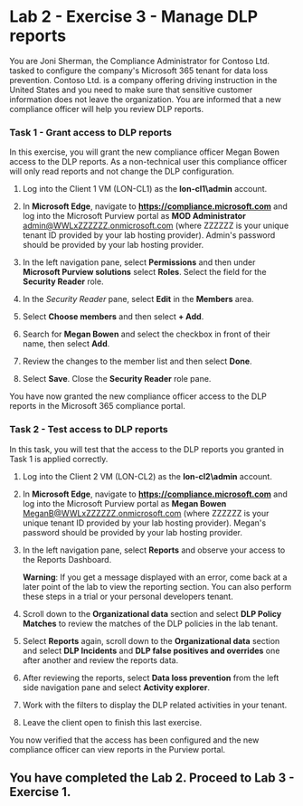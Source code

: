 # Lab 2 - Exercise 3 - Manage DLP reports

You are Joni Sherman, the Compliance Administrator for Contoso Ltd. tasked to configure the company's Microsoft 365 tenant for data loss prevention. Contoso Ltd. is a company offering driving instruction in the United States and you need to make sure that sensitive customer information does not leave the organization. You are informed that a new compliance officer will help you review DLP reports.

### Task 1 - Grant access to DLP reports

In this exercise, you will grant the new compliance officer Megan Bowen access to the DLP reports. As a non-technical user this compliance officer will only read reports and not change the DLP configuration.

1. Log into the Client 1 VM (LON-CL1) as the **lon-cl1\admin** account.

1. In **Microsoft Edge**, navigate to **https://compliance.microsoft.com** and log into the Microsoft Purview portal as **MOD Administrator** admin@WWLxZZZZZZ.onmicrosoft.com (where ZZZZZZ is your unique tenant ID provided by your lab hosting provider).  Admin's password should be provided by your lab hosting provider.

1. In the left navigation pane, select **Permissions** and then under **Microsoft Purview solutions** select **Roles**.   Select the field for the **Security Reader** role.

1. In the *Security Reader* pane, select **Edit** in the **Members** area.

1. Select **Choose members** and then select **+ Add**.

1. Search for **Megan Bowen** and select the checkbox in front of their name, then select **Add**.

1. Review the changes to the member list and then select **Done**.

1. Select **Save**. Close the **Security Reader** role pane.

You have now granted the new compliance officer access to the DLP reports in the Microsoft 365 compliance portal.

### Task 2 - Test access to DLP reports

In this task, you will test that the access to the DLP reports you granted in Task 1 is applied correctly.

1. Log into the Client 2 VM (LON-CL2) as the **lon-cl2\admin** account.

1. In **Microsoft Edge**, navigate to **https://compliance.microsoft.com** and log into the Microsoft Purview portal as **Megan Bowen** MeganB@WWLxZZZZZZ.onmicrosoft.com (where ZZZZZZ is your unique tenant ID provided by your lab hosting provider).  Megan's password should be provided by your lab hosting provider.

1. In the left navigation pane, select **Reports** and observe your access to the Reports Dashboard.

    **Warning**: If you get a message displayed with an error, come back at a later point of the lab to view the reporting section. You can also perform these steps in a trial or your personal developers tenant.

    [//]: <> (An error message is displayed in the lab tenants when accessing the reports section. The task works in our lab tenants though.)

1. Scroll down to the **Organizational data** section and select **DLP Policy Matches** to review the matches of the DLP policies in the lab tenant.

1. Select **Reports** again, scroll down to the **Organizational data** section and select **DLP Incidents** and **DLP false positives and overrides** one after another and review the reports data. 

1. After reviewing the reports, select **Data loss prevention** from the left side navigation pane and select **Activity explorer**.

1. Work with the filters to display the DLP related activities in your tenant.

1. Leave the client open to finish this last exercise.

You now verified that the access has been configured and the new compliance officer can view reports in the Purview portal.

## You have completed the Lab 2. Proceed to Lab 3 - Exercise 1.
